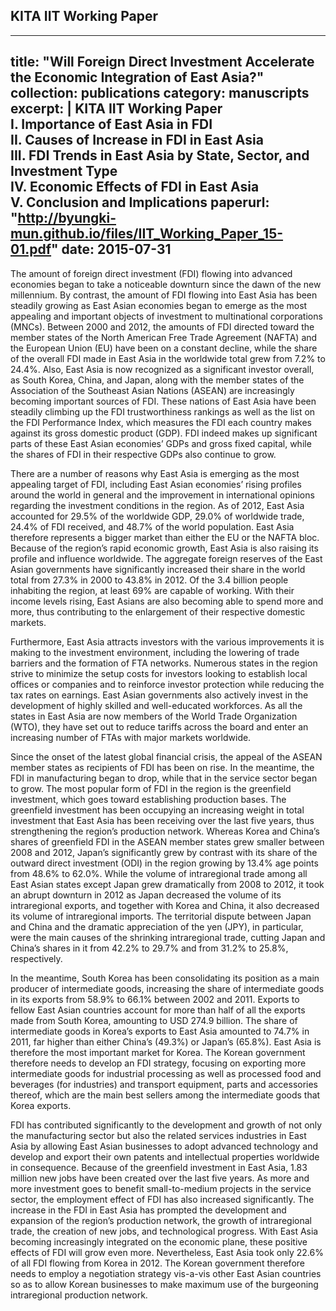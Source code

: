 ## KITA IIT Working Paper
---
title: "Will Foreign Direct Investment Accelerate the Economic Integration of East Asia?"
collection: publications
category: manuscripts
excerpt: |
  **KITA IIT Working Paper**  
  I. Importance of East Asia in FDI  
  II. Causes of Increase in FDI in East Asia  
  III. FDI Trends in East Asia by State, Sector, and Investment Type  
  IV. Economic Effects of FDI in East Asia  
  V. Conclusion and Implications
paperurl: "http://byungki-mun.github.io/files/IIT_Working_Paper_15-01.pdf"
date: 2015-07-31
---

The amount of foreign direct investment (FDI) flowing into advanced economies began to take a noticeable downturn since the dawn of the new millennium. By contrast, the amount of FDI flowing into East Asia has been steadily growing as East Asian economies began to emerge as the most appealing and important objects of investment to multinational corporations (MNCs). Between 2000 and 2012, the amounts of FDI directed toward the member states of the North American Free Trade Agreement (NAFTA) and the European Union (EU) have been on a constant decline, while the share of the overall FDI made in East Asia in the worldwide total grew from 7.2% to 24.4%. Also, East Asia is now recognized as a significant investor overall, as South Korea, China, and Japan, along with the member states of the Association of the Southeast Asian Nations (ASEAN) are increasingly becoming important sources of FDI. These nations of East Asia have been steadily climbing up the FDI trustworthiness rankings as well as the list on the FDI Performance Index, which measures the FDI each country makes against its gross domestic product (GDP). FDI indeed makes up significant parts of these East Asian economies’ GDPs and gross fixed capital, while the shares of FDI in their respective GDPs also continue to grow.
 
There are a number of reasons why East Asia is emerging as the most appealing target of FDI, including East Asian economies’ rising profiles around the world in general and the improvement in international opinions regarding the investment conditions in the region. As of 2012, East Asia accounted for 29.5% of the worldwide GDP, 29.0% of worldwide trade, 24.4% of FDI received, and 48.7% of the world population. East Asia therefore represents a bigger market than either the EU or the NAFTA bloc. Because of the region’s rapid economic growth, East Asia is also raising its profile and influence worldwide. The aggregate foreign reserves of the East Asian governments have significantly increased their share in the world total from 27.3% in 2000 to 43.8% in 2012. Of the 3.4 billion people inhabiting the region, at least 69% are capable of working. With their income levels rising, East Asians are also becoming able to spend more and more, thus contributing to the enlargement of their respective domestic markets.
 
Furthermore, East Asia attracts investors with the various improvements it is making to the investment environment, including the lowering of trade barriers and the formation of FTA networks. Numerous states in the region strive to minimize the setup costs for investors looking to establish local offices or companies and to reinforce investor protection while reducing the tax rates on earnings. East Asian governments also actively invest in the development of highly skilled and well-educated workforces. As all the states in East Asia are now members of the World Trade Organization (WTO), they have set out to reduce tariffs across the board and enter an increasing number of FTAs with major markets worldwide.
 
Since the onset of the latest global financial crisis, the appeal of the ASEAN member states as recipients of FDI has been on rise. In the meantime, the FDI in manufacturing began to drop, while that in the service sector began to grow. The most popular form of FDI in the region is the greenfield investment, which goes toward establishing production bases. The greenfield investment has been occupying an increasing weight in total investment that East Asia has been receiving over the last five years, thus strengthening the region’s production network. Whereas Korea and China’s shares of greenfield FDI in the ASEAN member states grew smaller between 2008 and 2012, Japan’s significantly grew by contrast with its share of the outward direct investment (ODI) in the region growing by 13.4% age points from 48.6% to 62.0%. While the volume of intraregional trade among all East Asian states except Japan grew dramatically from 2008 to 2012, it took an abrupt downturn in 2012 as Japan decreased the volume of its intraregional exports, and together with Korea and China, it also decreased its volume of intraregional imports. The territorial dispute between Japan and China and the dramatic appreciation of the yen (JPY), in particular, were the main causes of the shrinking intraregional trade, cutting Japan and China’s shares in it from 42.2% to 29.7% and from 31.2% to 25.8%, respectively.
 
In the meantime, South Korea has been consolidating its position as a main producer of intermediate goods, increasing the share of intermediate goods in its exports from 58.9% to 66.1% between 2002 and 2011. Exports to fellow East Asian countries account for more than half of all the exports made from South Korea, amounting to USD 274.9 billion. The share of intermediate goods in Korea’s exports to East Asia amounted to 74.7% in 2011, far higher than either China’s (49.3%) or Japan’s (65.8%). East Asia is therefore the most important market for Korea. The Korean government therefore needs to develop an FDI strategy, focusing on exporting more intermediate goods for industrial processing as well as processed food and beverages (for industries) and transport equipment, parts and accessories thereof, which are the main best sellers among the intermediate goods that Korea exports.
 
FDI has contributed significantly to the development and growth of not only the manufacturing sector but also the related services industries in East Asia by allowing East Asian businesses to adopt advanced technology and develop and export their own patents and intellectual properties worldwide in consequence. Because of the greenfield investment in East Asia, 1.83 million new jobs have been created over the last five years. As more and more investment goes to benefit small-to-medium projects in the service sector, the employment effect of FDI has also increased significantly. The increase in the FDI in East Asia has prompted the development and expansion of the region’s production network, the growth of intraregional trade, the creation of new jobs, and technological progress. With East Asia becoming increasingly integrated on the economic plane, these positive effects of FDI will grow even more. Nevertheless, East Asia took only 22.6% of all FDI flowing from Korea in 2012. The Korean government therefore needs to employ a negotiation strategy vis-a-vis other East Asian countries so as to allow Korean businesses to make maximum use of the burgeoning intraregional production network.
